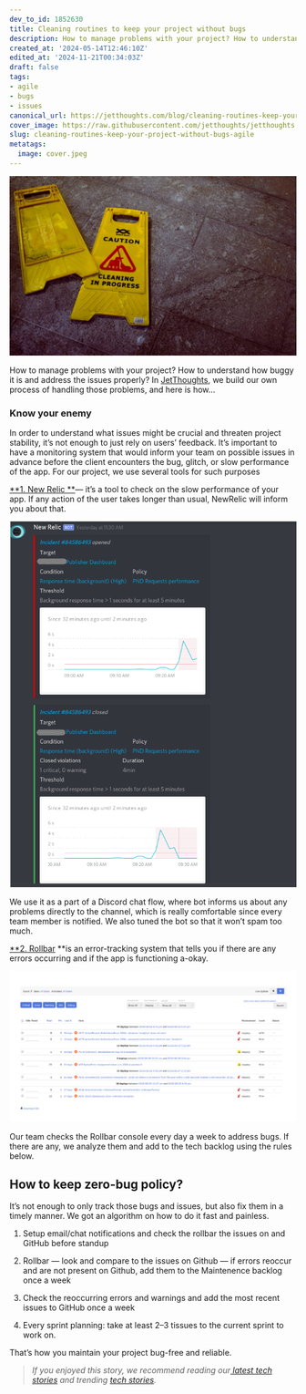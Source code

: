 ```yaml
---
dev_to_id: 1852630
title: Cleaning routines to keep your project without bugs
description: How to manage problems with your project? How to understand how buggy it is and address the issues...
created_at: '2024-05-14T12:46:10Z'
edited_at: '2024-11-21T00:34:03Z'
draft: false
tags:
- agile
- bugs
- issues
canonical_url: https://jetthoughts.com/blog/cleaning-routines-keep-your-project-without-bugs-agile/
cover_image: https://raw.githubusercontent.com/jetthoughts/jetthoughts.github.io/master/content/blog/cleaning-routines-keep-your-project-without-bugs-agile/cover.jpeg
slug: cleaning-routines-keep-your-project-without-bugs-agile
metatags:
  image: cover.jpeg
---
```

![Photo by [Oliver Hale](https://unsplash.com/@4themorningshoot?utm_source=unsplash&utm_medium=referral&utm_content=creditCopyText) on [Unsplash](https://unsplash.com/search/photos/clean?utm_source=unsplash&utm_medium=referral&utm_content=creditCopyText)](file_0.jpeg)

How to manage problems with your project? How to understand how buggy it is and address the issues properly? In [JetThoughts](https://jetthoughts.com/), we build our own process of handling those problems, and here is how…

### **Know your enemy**

In order to understand what issues might be crucial and threaten project stability, it’s not enough to just rely on users’ feedback. It’s important to have a monitoring system that would inform your team on possible issues in advance before the client encounters the bug, glitch, or slow performance of the app. For our project, we use several tools for such purposes

[**1. New Relic **](https://newrelic.com/)— it’s a tool to check on the slow performance of your app. If any action of the user takes longer than usual, NewRelic will inform you about that.

![NewRelic Discord Bot](file_1.png)

We use it as a part of a Discord chat flow, where bot informs us about any problems directly to the channel, which is really comfortable since every team member is notified. We also tuned the bot so that it won’t spam too much.

[**2. Rollbar](https://rollbar.com/) **is an error-tracking system that tells you if there are any errors occurring and if the app is functioning a-okay.

![Rollbar Error-Tracking System](file_2.png)

Our team checks the Rollbar console every day a week to address bugs. If there are any, we analyze them and add to the tech backlog using the rules below.

## How to keep zero-bug policy?

It’s not enough to only track those bugs and issues, but also fix them in a timely manner. We got an algorithm on how to do it fast and painless.

1. Setup email/chat notifications and check the rollbar the issues on and GitHub before standup

2. Rollbar — look and compare to the issues on Github — if errors reoccur and are not present on Github, add them to the Maintenence backlog once a week

3. Check the reoccurring errors and warnings and add the most recent issues to GitHub once a week

4. Every sprint planning: take at least 2–3 tissues to the current sprint to work on.

That’s how you maintain your project bug-free and reliable.
>  *If you enjoyed this story, we recommend reading our[ latest tech stories](https://jtway.co/latest) and trending [tech stories](https://jtway.co/trending).*
